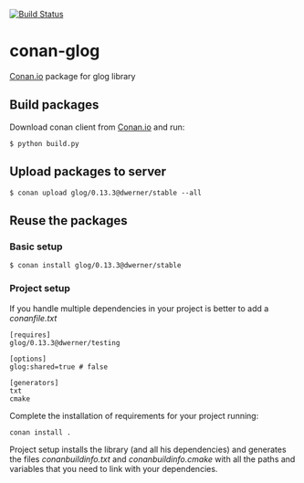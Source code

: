 [![Build Status](https://travis-ci.org/dwerner/conan-glog.svg)](https://travis-ci.org/dwerner/conan-glog)


# conan-glog

[Conan.io](https://conan.io) package for glog library

## Build packages

Download conan client from [Conan.io](https://conan.io) and run:

    $ python build.py
    
## Upload packages to server

    $ conan upload glog/0.13.3@dwerner/stable --all
    
## Reuse the packages

### Basic setup

    $ conan install glog/0.13.3@dwerner/stable
    
### Project setup

If you handle multiple dependencies in your project is better to add a *conanfile.txt*
    
    [requires]
    glog/0.13.3@dwerner/testing

    [options]
    glog:shared=true # false
    
    [generators]
    txt
    cmake

Complete the installation of requirements for your project running:</small></span>

    conan install . 

Project setup installs the library (and all his dependencies) and generates the files *conanbuildinfo.txt* and *conanbuildinfo.cmake* with all the paths and variables that you need to link with your dependencies.
